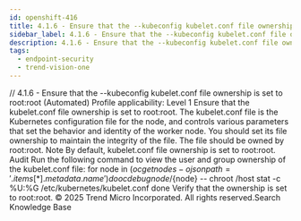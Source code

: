 ```yaml
---
id: openshift-416
title: 4.1.6 - Ensure that the --kubeconfig kubelet.conf file ownership is set to root:root (Automated)
sidebar_label: 4.1.6 - Ensure that the --kubeconfig kubelet.conf file ownership is set to root:root (Automated)
description: 4.1.6 - Ensure that the --kubeconfig kubelet.conf file ownership is set to root:root (Automated)
tags:
  - endpoint-security
  - trend-vision-one
---
```


/*<![CDATA[*/ $('#title').html($('meta[name=map-description]').attr('content')); /*]]>*/ 4.1.6 - Ensure that the --kubeconfig kubelet.conf file ownership is set to root:root (Automated) Profile applicability: Level 1 Ensure that the kubelet.conf file ownership is set to root:root. The kubelet.conf file is the Kubernetes configuration file for the node, and controls various parameters that set the behavior and identity of the worker node. You should set its file ownership to maintain the integrity of the file. The file should be owned by root:root. Note By default, kubelet.conf file ownership is set to root:root. Audit Run the following command to view the user and group ownership of the kubelet.conf file: for node in $(oc get nodes -o jsonpath='{.items[*].metadata.name}') do oc debug node/${node} -- chroot /host stat -c %U:%G /etc/kubernetes/kubelet.conf done Verify that the ownership is set to root:root. © 2025 Trend Micro Incorporated. All rights reserved.Search Knowledge Base